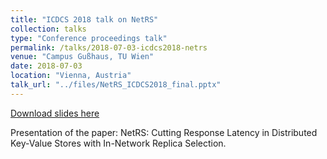 ```yaml
---
title: "ICDCS 2018 talk on NetRS"
collection: talks
type: "Conference proceedings talk"
permalink: /talks/2018-07-03-icdcs2018-netrs
venue: "Campus Gußhaus, TU Wien"
date: 2018-07-03
location: "Vienna, Austria"
talk_url: "../files/NetRS_ICDCS2018_final.pptx"
---
```


[Download slides here](../files/NetRS_ICDCS2018_final.pptx)

Presentation of the paper: NetRS: Cutting Response Latency in Distributed Key-Value Stores with In-Network Replica Selection.

